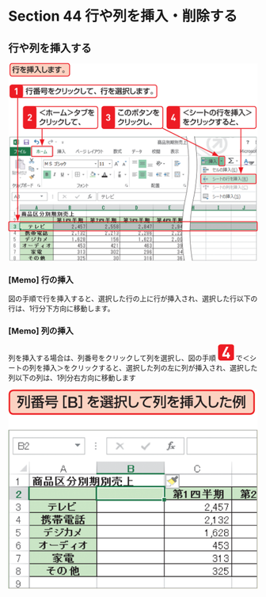# Section 44 行や列を挿入・削除する

## 行や列を挿入する

![](001.png)

### [Memo] 行の挿入

図の手順で行を挿入すると、選択した行の上に行が挿入され、選択した行以下の行は、1行分下方向に移動します。 

### [Memo] 列の挿入

列を挿入する場合は、列番号をクリックして列を選択し、図の手順 ![](icon_4.png) で＜シートの列を挿入＞をクリックすると、選択した列の左に列が挿入され、選択した列以下の列は、1列分右方向に移動します

![memo](004.png)